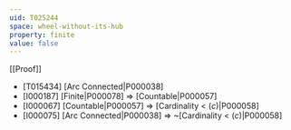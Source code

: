```yaml
---
uid: T025244
space: wheel-without-its-hub
property: finite
value: false
---
```

[[Proof]]

* [T015434] [Arc Connected|P000038]
* [I000187] [Finite|P000078] => [Countable|P000057]
* [I000067] [Countable|P000057] => [Cardinality < $\mathfrak(c)$|P000058]
* [I000075] [Arc Connected|P000038] => ~[Cardinality < $\mathfrak(c)$|P000058]

